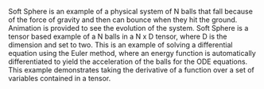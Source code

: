 Soft Sphere is an example of a physical system of N balls that fall because of the force of gravity and then
can bounce when they hit the ground. Animation is provided to see the evolution of the system. Soft Sphere 
is a tensor based example of a N balls in a N x D tensor, where D is the dimension and set to two. 
This is an example of solving a differential equation using the Euler method, where an energy function is 
automatically differentiated to yield the acceleration of the balls for the ODE equations. This example demonstrates 
taking the derivative of a function over a set of variables contained in a tensor.